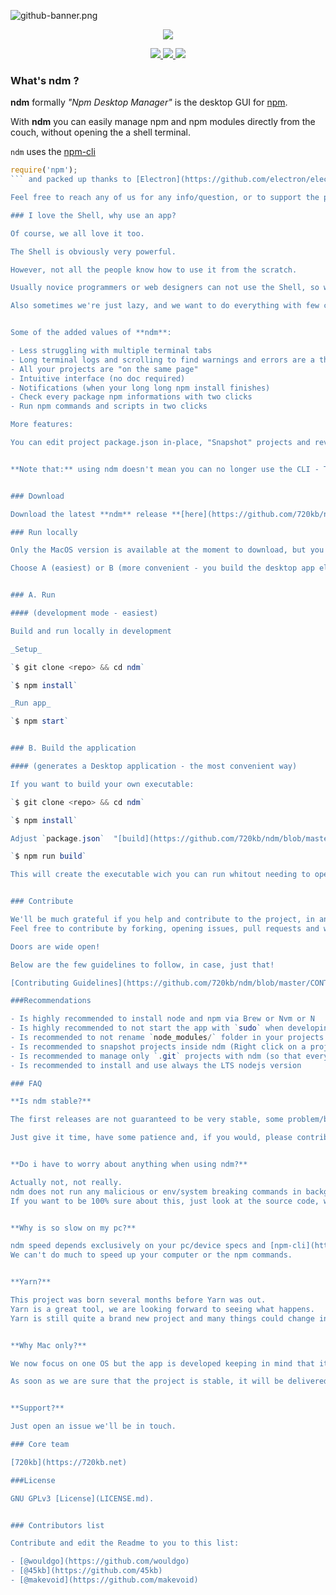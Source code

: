 ![github-banner.png](http://i.imgur.com/61OLE5Z.png)
<p align="center" style="text-align:center">
  <img src="http://i.imgur.com/bnxdjg9.png"/>
</p>

<p align="center" style="text-align:center">
<a href="https://github.com/720kb/ndm/releases" target="_blank">
<img src="https://img.shields.io/github/release/720kb/ndm.svg"/>
</a>
<a href="https://720kb.github.io/ndm/" target="_blank">
<img src="https://img.shields.io/github/downloads/720kb/ndm/total.svg"/>
</a>
<a href="https://gitter.im/720kb/ndm" target="_blank">
<img src="https://img.shields.io/gitter/room/ndm/ndm.js.svg"/>
</a>

</p>

### What's ndm ?

**ndm** formally _"Npm Desktop Manager"_ is the desktop GUI for [npm](https://npmjs.com/).

With **ndm** you can easily manage npm and npm modules directly from the couch, without opening the a shell terminal.

`ndm` uses the [npm-cli](https://docs.npmjs.com/cli/npm) 
```javascript 
require('npm');
``` and packed up thanks to [Electron](https://github.com/electron/electron) with some touch of AngularJS and Sass.

Feel free to reach any of us for any info/question, or to support the project in any way you wish.

### I love the Shell, why use an app?

Of course, we all love it too.

The Shell is obviously very powerful.

However, not all the people know how to use it from the scratch.

Usually novice programmers or web designers can not use the Shell, so we thought we could build an alternative experience to `npm` dependencies management.

Also sometimes we're just lazy, and we want to do everything with few clicks on a nice User Interface. 


Some of the added values of **ndm**:

- Less struggling with multiple terminal tabs
- Long terminal logs and scrolling to find warnings and errors are a things of the past now
- All your projects are "on the same page"
- Intuitive interface (no doc required)
- Notifications (when your long long npm install finishes)
- Check every package npm informations with two clicks
- Run npm commands and scripts in two clicks

More features:

You can edit project package.json in-place, "Snapshot" projects and revert them from the "History" prompt - this makes easier to try any changes before relasing them (i.e: update pkgs, install new pkgs, delete pkgs, and so on..)


**Note that:** using ndm doesn't mean you can no longer use the CLI - The power of the Shell is strong! Use it, young Padawan! :D


### Download

Download the latest **ndm** release **[here](https://github.com/720kb/ndm/releases/)** (MacOS only)

### Run locally 

Only the MacOS version is available at the moment to download, but you can build/run `ndm` on your machine following these easy steps 

Choose A (easiest) or B (more convenient - you build the desktop app electron package):


### A. Run 

#### (development mode - easiest)

Build and run locally in development

_Setup_

`$ git clone <repo> && cd ndm`

`$ npm install`

_Run app_

`$ npm start`


### B. Build the application 

#### (generates a Desktop application - the most convenient way)

If you want to build your own executable:

`$ git clone <repo> && cd ndm`

`$ npm install`

Adjust `package.json`  "[build](https://github.com/720kb/ndm/blob/master/package.json)" field according on how [electron-builder](https://github.com/electron-userland/electron-builder) works, then just run:

`$ npm run build`

This will create the executable wich you can run whitout needing to open the terminal.


### Contribute

We'll be much grateful if you help and contribute to the project, in any way, even a feature request.
Feel free to contribute by forking, opening issues, pull requests and whatever you think it's important for the project.

Doors are wide open!

Below are the few guidelines to follow, in case, just that!

[Contributing Guidelines](https://github.com/720kb/ndm/blob/master/CONTRIBUTING.md)

###Recommendations

- Is highly recommended to install node and npm via Brew or Nvm or N
- Is highly recommended to not start the app with `sudo` when developing or testing (WRONG! `sudo npm start`)
- Is recommended to not rename `node_modules/` folder in your projects
- Is recommended to snapshot projects inside ndm (Right click on a project -> snapshot) so that: any change or edit to the project can be reverted from the project History (Right click on a project -> History)
- Is recommended to manage only `.git` projects with ndm (so that everything can be reverted to it's previous status)
- Is recommended to install and use always the LTS nodejs version

### FAQ

**Is ndm stable?**

The first releases are not guaranteed to be very stable, some problem/bug may happen.

Just give it time, have some patience and, if you would, please contribute by forking, PR and/or creating issues, your help is always appreciated.


**Do i have to worry about anything when using ndm?**

Actually not, not really.
ndm does not run any malicious or env/system breaking commands in background, and it doesn't run anything outside npm native commands.
If you want to be 100% sure about this, just look at the source code, which is clear and very readable.


**Why is so slow on my pc?**

ndm speed depends exclusively on your pc/device specs and [npm-cli](https://docs.npmjs.com/cli/npm) speed.
We can't do much to speed up your computer or the npm commands.


**Yarn?**

This project was born several months before Yarn was out.
Yarn is a great tool, we are looking forward to seeing what happens.
Yarn is still quite a brand new project and many things could change in the meantime. That said: if you have any idea or suggestion: here you're welcome to share and discuss!


**Why Mac only?**

We now focus on one OS but the app is developed keeping in mind that it will have to run also on other OSs. We won't _put too much meat on bbq_ for the moment, it is now very important to obtain an OS-abstracted and stable app.

As soon as we are sure that the project is stable, it will be delivered to the other OSs.


**Support?**

Just open an issue we'll be in touch.

### Core team

[720kb](https://720kb.net)

###License

GNU GPLv3 [License](LICENSE.md).


### Contributors list

Contribute and edit the Readme to you to this list:

- [@wouldgo](https://github.com/wouldgo)
- [@45kb](https://github.com/45kb)
- [@makevoid](https://github.com/makevoid)
